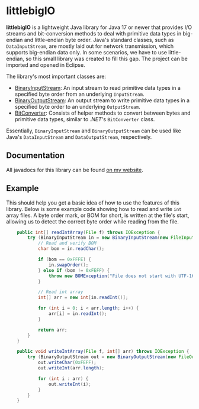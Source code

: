 # littlebigIO
**littlebigIO** is a lightweight Java library for Java 17 or newer that provides I/O streams and bit-conversion methods to deal with primitive data types in big-endian and little-endian byte order. Java's standard classes, such as ``DataInputStream``, are mostly laid out for network transmission, which supports big-endian data only. In some scenarios, we have to use little-endian, so this small library was created to fill this gap. The project can be imported and opened in Eclipse.

The library's most important classes are:
- [BinaryInputStream](https://aurumsmods.com/littlebigIO/com/aurumsmods/littlebigio/BinaryInputStream.html): An input stream to read primitive data types in a specified byte order from an underlying ``InputStream``.
- [BinaryOutputStream](https://aurumsmods.com/littlebigIO/com/aurumsmods/littlebigio/BinaryOutputStream.html): An output stream to write primitive data types in a specified byte order to an underlying ``OutputStream``.
- [BitConverter](https://aurumsmods.com/littlebigIO/com/aurumsmods/littlebigio/BitConverter.html): Consists of helper methods to convert between bytes and primitive data types, similar to *.NET*'s ``BitConverter`` class.

Essentially, ``BinaryInputStream`` and ``BinaryOutputStream`` can be used like Java's ``DataInputStream`` and ``DataOutputStream``, respectively.

## Documentation
All javadocs for this library can be found [on my website](https://aurumsmods.com/docs/littlebigIO/com/aurumsmods/littlebigio/package-summary.html).

## Example
This should help you get a basic idea of how to use the features of this library. Below is some example code showing how to read and write ``int`` array files. A byte order mark, or BOM for short, is written at the file's start, allowing us to detect the correct byte order while reading from the file.

```java
	public int[] readIntArray(File f) throws IOException {
		try (BinaryInputStream in = new BinaryInputStream(new FileInputStream(f))) {
			// Read and verify BOM
			char bom = in.readChar();

			if (bom == 0xFFFE) {
				in.swapOrder();
			} else if (bom != 0xFEFF) {
				throw new BOMException("File does not start with UTF-16 BOM");
			}

			// Read int array
			int[] arr = new int[in.readInt()];

			for (int i = 0; i < arr.length; i++) {
				arr[i] = in.readInt();
			}

			return arr;
		}
	}

	public void writeIntArray(File f, int[] arr) throws IOException {
		try (BinaryOutputStream out = new BinaryOutputStream(new FileOutputStream(f))) {
			out.writeChar(0xFEFF);
			out.writeInt(arr.length);

			for (int i : arr) {
				out.writeInt(i);
			}
		}
	}
```